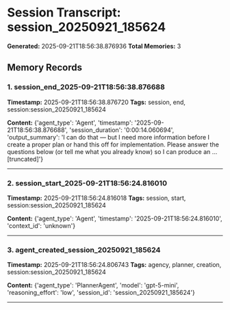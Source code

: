 # Session Transcript: session_20250921_185624

**Generated:** 2025-09-21T18:56:38.876936
**Total Memories:** 3

## Memory Records

### 1. session_end_2025-09-21T18:56:38.876688

**Timestamp:** 2025-09-21T18:56:38.876720
**Tags:** session, end, session:session_20250921_185624

**Content:** {'agent_type': 'Agent', 'timestamp': '2025-09-21T18:56:38.876688', 'session_duration': '0:00:14.060694', 'output_summary': 'I can do that — but I need more information before I create a proper plan or hand this off for implementation. Please answer the questions below (or tell me what you already know) so I can produce an ...[truncated]'}

---

### 2. session_start_2025-09-21T18:56:24.816010

**Timestamp:** 2025-09-21T18:56:24.816018
**Tags:** session, start, session:session_20250921_185624

**Content:** {'agent_type': 'Agent', 'timestamp': '2025-09-21T18:56:24.816010', 'context_id': 'unknown'}

---

### 3. agent_created_session_20250921_185624

**Timestamp:** 2025-09-21T18:56:24.806743
**Tags:** agency, planner, creation, session:session_20250921_185624

**Content:** {'agent_type': 'PlannerAgent', 'model': 'gpt-5-mini', 'reasoning_effort': 'low', 'session_id': 'session_20250921_185624'}

---

